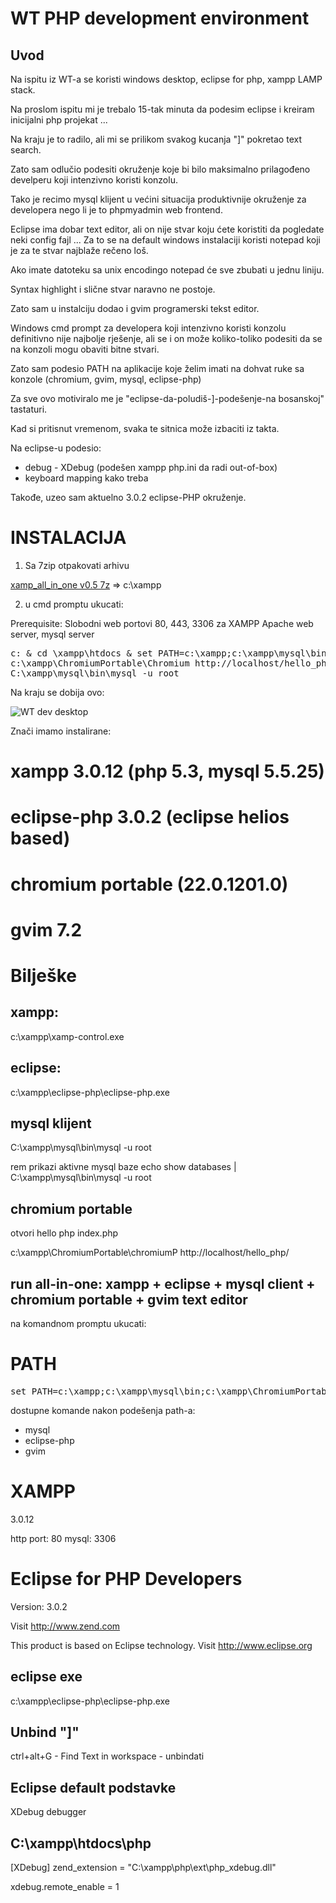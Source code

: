 WT PHP development environment
====================================

Uvod
----

Na ispitu iz WT-a se koristi windows desktop, eclipse for php, xampp
LAMP stack.

Na proslom ispitu mi je trebalo 15-tak minuta da podesim eclipse i
kreiram inicijalni php projekat  ...

Na kraju je to radilo, ali mi se prilikom svakog kucanja "]" pokretao
text search.

Zato sam odlučio podesiti okruženje koje bi bilo maksimalno prilagođeno
develperu koji intenzivno koristi konzolu.


Tako je recimo mysql klijent u većini situacija produktivnije okruženje
za developera nego li je to phpmyadmin web frontend.

Eclipse ima dobar text editor, ali on nije stvar koju ćete koristiti da
pogledate neki config fajl ... Za to se na default windows instalaciji
koristi notepad koji je za te stvar najblaže rečeno loš.

Ako imate datoteku sa  unix encodingo notepad će sve zbubati u jednu liniju.

Syntax highlight i slične stvar naravno ne postoje. 
 
Zato sam u instalciju dodao i gvim programerski tekst editor. 

Windows cmd prompt za developera koji intenzivno koristi konzolu
definitivno nije najbolje rješenje, ali  se i on može koliko-toliko
podesiti da se na konzoli mogu obaviti bitne stvari.

Zato sam podesio PATH na aplikacije koje želim imati na dohvat ruke sa
konzole (chromium, gvim, mysql, eclipse-php)
 
Za sve ovo motiviralo me je "eclipse-da-poludiš-]-podešenje-na
bosanskoj" tastaturi.

Kad si pritisnut vremenom, svaka te sitnica može izbaciti iz takta. 

Na eclipse-u podesio:
- debug - XDebug (podešen xampp php.ini da radi out-of-box)
- keyboard mapping kako treba

Takođe, uzeo sam aktuelno 3.0.2 eclipse-PHP okruženje.


INSTALACIJA
============

1) Sa 7zip otpakovati arhivu

[xamp_all_in_one
v0.5 7z](http://knowhow-erp-fmk.googlecode.com/files/xampp_all_in_one_0.5.7z)
=> c:\xampp


2) u cmd promptu ukucati:

Prerequisite: Slobodni web portovi 80, 443, 3306 za XAMPP Apache web
server, mysql server

<pre>
c: & cd \xampp\htdocs & set PATH=c:\xampp;c:\xampp\mysql\bin;c:\xampp\ChromiumPortable;c:\xampp\eclipse-php;%PATH% &  c:\xampp\xampp-control.exe & echo podigni mysql server pa pritisni enter & pause & c:\xampp\eclipse-php\eclipse-php &
c:\xampp\ChromiumPortable\Chromium http://localhost/hello_php &
C:\xampp\mysql\bin\mysql -u root 
</pre>

Na kraju se dobija ovo:

![WT dev
desktop](https://raw.github.com/hernad/FIT_WT/master/dev_env/wt_win_dev_env.png)

Znači imamo instalirane:
 # xampp 3.0.12 (php 5.3, mysql 5.5.25)
 # eclipse-php 3.0.2 (eclipse helios based)
 # chromium portable (22.0.1201.0)
 # gvim 7.2


Bilješke
==============

xampp:
---------
c:\xampp\xamp-control.exe


eclipse:
----------

c:\xampp\eclipse-php\eclipse-php.exe


mysql klijent
--------------

C:\xampp\mysql\bin\mysql -u root

rem prikazi aktivne mysql baze 
echo show databases | C:\xampp\mysql\bin\mysql -u root


chromium portable
----------------

otvori hello php index.php

c:\xampp\ChromiumPortable\chromiumP http://localhost/hello_php/


run all-in-one: xampp + eclipse + mysql client + chromium portable +
gvim text editor
--------------------------------------------------------------------------------------

na komandnom promptu ukucati:

PATH
====

<pre>
set PATH=c:\xampp;c:\xampp\mysql\bin;c:\xampp\ChromiumPortable;c:\xampp\eclipse-php;%PATH%
</pre>

dostupne komande nakon podešenja path-a: 

 - mysql
 - eclipse-php
 - gvim


XAMPP
==========

3.0.12

http port: 80
mysql: 3306


Eclipse for PHP Developers
=============================

Version: 3.0.2

Visit http://www.zend.com

This product is based on Eclipse technology.
Visit http://www.eclipse.org


eclipse exe
------------------
c:\xampp\eclipse-php\eclipse-php.exe


Unbind "]"
----------

ctrl+alt+G  - Find Text in workspace - unbindati


Eclipse default podstavke
-----------------------------

XDebug debugger

C:\xampp\htdocs\php
-------------------

[XDebug]
zend_extension = "C:\xampp\php\ext\php_xdebug.dll"

xdebug.remote_enable = 1

